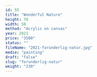 ```yaml
---
id: 55
title: "Wonderful Nature"
height: 70
width: 50
method: "Acrylic on canvas"
year: 2021
price: "3500"
status: ""
fileName: "2021-forunderlig-natur.jpg"
medie: "painting"
draft: "false"
slug: "forunderlig-natur"
weight: "230"
---
```

